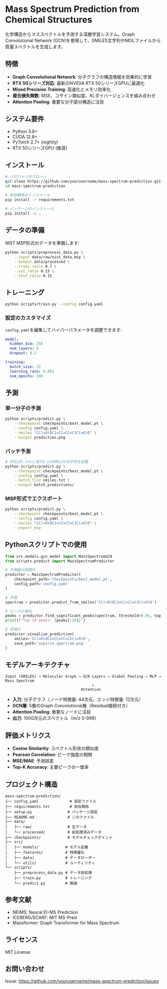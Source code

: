 # Mass Spectrum Prediction from Chemical Structures

化学構造からマススペクトルを予測する深層学習システム。Graph Convolutional Network (GCN)を使用して、SMILES文字列やMOLファイルから質量スペクトルを生成します。

## 特徴

- **Graph Convolutional Network**: 分子グラフの構造情報を効果的に学習
- **RTX 50シリーズ対応**: 最新のNVIDIA RTX 50シリーズGPUに最適化
- **Mixed Precision Training**: 高速化とメモリ効率化
- **複合損失関数**: MSE、コサイン類似度、KLダイバージェンスを組み合わせ
- **Attention Pooling**: 重要な分子部分構造に注目

## システム要件

- Python 3.8+
- CUDA 12.8+
- PyTorch 2.7+ (nightly)
- RTX 50シリーズGPU (推奨)

## インストール
```bash
# リポジトリのクローン
git clone https://github.com/yourusername/mass-spectrum-prediction.git
cd mass-spectrum-prediction

# 依存関係のインストール
pip install -r requirements.txt

# パッケージのインストール
pip install -e .
```

## データの準備

NIST MSP形式のデータを準備します:
```bash
python scripts/preprocess_data.py \
    --input data/raw/nist_data.msp \
    --output data/processed \
    --train_ratio 0.7 \
    --val_ratio 0.15 \
    --test_ratio 0.15
```

## トレーニング
```bash
python scripts/train.py --config config.yaml
```

### 設定のカスタマイズ

`config.yaml`を編集してハイパーパラメータを調整できます:
```yaml
model:
  hidden_dim: 256
  num_layers: 5
  dropout: 0.2

training:
  batch_size: 32
  learning_rate: 0.001
  num_epochs: 100
```

## 予測

### 単一分子の予測
```bash
python scripts/predict.py \
    --checkpoint checkpoints/best_model.pt \
    --config config.yaml \
    --smiles "CC(=O)OC1=CC=CC=C1C(=O)O" \
    --output prediction.png
```

### バッチ予測
```bash
# SMILES.txtに各行1つのSMILES文字列を記載
python scripts/predict.py \
    --checkpoint checkpoints/best_model.pt \
    --config config.yaml \
    --batch_file smiles.txt \
    --output batch_predictions/
```

### MSP形式でエクスポート
```bash
python scripts/predict.py \
    --checkpoint checkpoints/best_model.pt \
    --config config.yaml \
    --smiles "CC(=O)OC1=CC=CC=C1C(=O)O" \
    --export_msp
```

## Pythonスクリプトでの使用
```python
from src.models.gcn_model import MassSpectrumGCN
from scripts.predict import MassSpectrumPredictor

# 予測器の初期化
predictor = MassSpectrumPredictor(
    checkpoint_path='checkpoints/best_model.pt',
    config_path='config.yaml'
)

# 予測
spectrum = predictor.predict_from_smiles('CC(=O)OC1=CC=CC=C1C(=O)O')

# ピークの検出
peaks = predictor.find_significant_peaks(spectrum, threshold=0.05, top_n=20)
print(f"Top 10 peaks: {peaks[:10]}")

# 可視化
predictor.visualize_prediction(
    smiles='CC(=O)OC1=CC=CC=C1C(=O)O',
    save_path='aspirin_spectrum.png'
)
```

## モデルアーキテクチャ
```
Input (SMILES) → Molecular Graph → GCN Layers → Global Pooling → MLP → Mass Spectrum
                                       ↓
                                  Attention
```

- **入力**: 分子グラフ（ノード特徴量: 44次元、エッジ特徴量: 12次元）
- **GCN層**: 5層のGraph Convolutional層（Residual接続付き）
- **Attention Pooling**: 重要なノードに注目
- **出力**: 1000次元のスペクトル（m/z 0-999）

## 評価メトリクス

- **Cosine Similarity**: スペクトル形状の類似度
- **Pearson Correlation**: ピーク強度の相関
- **MSE/MAE**: 予測誤差
- **Top-K Accuracy**: 主要ピークの一致率

## プロジェクト構造
```
mass-spectrum-prediction/
├── config.yaml              # 設定ファイル
├── requirements.txt         # 依存関係
├── setup.py                # パッケージ設定
├── README.md               # このファイル
├── data/
│   ├── raw/                # 生データ
│   └── processed/          # 前処理済みデータ
├── checkpoints/            # モデルチェックポイント
├── src/
│   ├── models/            # モデル定義
│   ├── features/          # 特徴量化
│   ├── data/              # データローダー
│   └── utils/             # ユーティリティ
└── scripts/
    ├── preprocess_data.py # データ前処理
    ├── train.py           # トレーニング
    └── predict.py         # 推論
```

## 参考文献

- NEIMS: Neural EI-MS Prediction
- ICEBERG/SCARF: MIT MS-Pred
- Massformer: Graph Transformer for Mass Spectrum

## ライセンス

MIT License

## お問い合わせ

Issue: https://github.com/yourusername/mass-spectrum-prediction/issues
